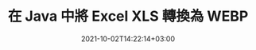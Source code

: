 ---
############################# Static ############################
layout: "autogen-gist"
date: 2021-10-02T14:22:14+03:00
draft: false
path: "zh/total/java/conversion/xls-to-webp/"
other_out_formats: "PDF DOC DOCX DOCM DOT DOTX DOTM TXT RTF HTML HTM MHTML MHT XLS XLSX XLSM XLSB XLT XLTX XLTM XLAM CSV TSV DIF SXC FODS PPT PPTX PPS PPSX PPSM POT POTX PPTM POTM ODT OTT OTP ODP ODS EMZ WMZ SVG SVGZ XPS TEX DCM WMF EMF BMP PNG GIF JPEG TIFF ICO WEBP JP2 TGA PSB PSD EPUB MD XML JSON DICOM FODP JPG"
ad_headline: "Java XLS 到 WEBP 的轉換"
ad_description: "XLS 到 WEBP 文檔轉換 API for Java |支持 100 多種文件格式"

############################# Head ############################
head_title: "通過 Java 電子表格轉換 API 將 Excel XLS 轉換為 WEBP"
head_description: "100% 原生 Java 文檔轉換庫，可將 Excel 電子表格 XLS 轉換為 WEBP 以及 Java 應用程序中的 100 多種其他圖像和文檔文件格式。"

############################# Header ############################
title: "在 Java 中將 Excel XLS 轉換為 WEBP"
description: "使用本機 Excel 文檔轉換庫 - 在任何類型的基於 Java 的應用程序中以最高精度將 XLS 轉換為 WEBP 和 100 多種其他文件格式。使用一組先進的文檔轉換功能來保持掌控，並根據自己的喜好自定義轉換後文檔的外觀。無需使用任何外部 API 或軟件，以編程方式將所有流行的 Excel 工作表格式與 Word 文檔、PowerPoint 演示文稿、PDF、Photoshop、電子書、Web 和圖像文件格式相互轉換。使用 Java Excel 轉換 API，可以輕鬆地一次轉換整個文檔，或者根據選擇性的頁面範圍或不同的頁碼選擇源文檔的特定頁面，以輕鬆轉換為支持的文檔格式。"

############################# SubMenu ############################
submenu:
    enable: false

############################# Content ############################
content:
    enable: true
    block:
    - title_left: "如何在 Java 中將 XLS 轉換為 WEBP"
      content_left: |
          使用三個簡單的步驟在 Java 中執行 XLS 到 WEBP 文件的轉換。按原樣查看轉換後的文檔或將其呈現為 HTML，而無需任何外部軟件依賴。

          -   創建 **Converter** 類的新實例並加載 XLS 文件
          -   為 WEBP 文檔類型設置 **ConvertOptions**
          -   調用**Converter**類實例的**Convert**方法轉換為WEBP
          -   設置 HTML 查看器的選項
          -   創建 **Viewer** 對像以將轉換後的 WEBP 視為 HTML
          
      title_right: "下載和安裝說明"
      content_right: |
          您需要 `GroupDocs.Conversion` 和 `GroupDocs.Viewer` 命名空間來在 100 多種文檔和圖像文件格式之間進行轉換，例如 PDF、Microsoft Word、Excel、PowerPoint、Project、Visio、Outlook、HTML 和圖表。探索 Conholdate.Total 提供的其他 [Office 文檔 Java API](https://products.conholdate.com/total/java/)。
          
          從 [下載](https://downloads.conholdate.com/total/java) 獲取相應的程序集文件或從 [Maven](https://repository.conholdate.com/webapp/#/artifacts/browse/tree/General/repo) 獲取整個包，以將 `Conholdate.Total for Java` 直接添加到您的工作區中。
          
      gisthash: "675fd7fb45acf595fd9f872593eb2899"
      gistfile: "excel-worksheet-to-pdf-conversion.java"

    - title_left: "將 Excel 轉換為 PDF/Word/HTML/PPTX"
      content_left: |
          將您的 Excel 工作表轉換為其他流行的文檔格式，例如 PDF、HTML、PowerPoint 演示文稿和 Java 中的文字處理文件格式。加載源 Excel 電子表格（XLS、XLSX）文件並將其另存為各種受支持文件格式的轉換文檔。

          -   創建 **Converter** 對象並將源 Excel 文件傳遞給它
          -   實例化正確的 **ConvertOptions** 類，例如（**PdfConvertOptions** 用於轉換為 PDF，**WordProcessingConvertOptions** 用於轉換為 Word 格式，**MarkupConvertOptions** 用於轉換為 HTML，**PresentationConvertOptions** 用於轉換為 PowerPoint 格式）
          -   調用**Converter**類實例的**Convert**方法轉換為PDF/HTML/PPTX或DOCX文檔格式
          
      title_right: "轉換整個文檔或特定頁面"
      content_right: |
          使用 Java 文檔轉換 API 非常簡單且獨立於平台，因為它不需要安裝任何外部應用程序（例如 Microsoft Office）來執行從 Excel 到其他文件格式的轉換。根據不同的頁碼選擇所需頁面的列表，或將連續的頁面範圍轉換為一種受支持的文檔格式。
          
          使用擴展選項加載源文檔，以在文件轉換過程中管理受保護文檔中的註釋、註釋、水印和密碼。您還可以使用一組靈活的文檔操作功能自定義轉換後文檔的外觀。
          
      gisthash: "675fd7fb45acf595fd9f872593eb2899"
      gistfile: "excel-to-pdf-word-html-powerpoint-conversion.java"
          
    - title_left: "將受密碼保護的 XLS 轉換為 WEBP"
      content_left: |
          在基於 Java 的應用程序中準確加載和轉換受密碼保護的文檔。文件格式轉換 API 還支持渲染來自不同來源的遠程文檔，包括 S3、Blob、FTP、Stream、URL 或本地磁盤。

          -   創建 **Converter** 類的新實例並傳遞源文檔路徑
          -   實例化正確的 **ConvertOptions** 類，例如（PdfConvertOptions、WordProcessingConvertOptions、SpreadsheetConvertOptions 等）
          -   調用 **Converter** 類實例的 **Convert** 方法並為轉換後的文檔傳遞文件名
        
      title_right: "源文件信息提取"
      content_right: |
          文檔信息提取功能不僅可以獲取有關源文檔文件的基本信息，還支持提取一些有價值的文件格式特定信息，例如 Microsoft Project 文件的項目開始和結束日期、PDF 文檔的任何打印限制、包含在 Outlook 數據文件等中的文件夾列表。

          在使用 NetBeans、IntelliJ IDEA 和 Eclipse 等開發環境的同時，在 Windows、Linux 或 macOS 等不同操作系統上轉換流行的文檔文件格式。
          
      gisthash: "35e23082b8fa43502d6784c38947eef1"
      gistfile: "password-protected-word-document-to-pdf-conversion.java"

    - title_left: "將水印添加到 Excel 並轉換為 PDF"
      content_left: |
          Java 文檔轉換 API 允許您準確地將 Excel 工作表文檔與原始文件完全一樣地轉換，並將文本水印應用於轉換後的文檔頁面。使用字體、顏色、寬度、高度、背景和旋轉角度等水印選項，同時將文本水印添加到 Excel 文檔並轉換為 PDF 文件。

          -   創建 **Converter** 類的新實例並加載輸入文檔
          -   實例化正確的 **ConvertOptions** 類，例如（PdfConvertOptions、WordProcessingConvertOptions、SpreadsheetConvertOptions 等）
          -   設置 **ConvertOptions** 實例的 **Watermark** 屬性
          -   指定水印屬性（顏色、寬度、文本、高度等）
          -   調用**Converter**類實例的**Convert**方法轉換為PDF
        
      title_right: "緩存轉換後的文檔結果"
      content_right: |
          在某些情況下，轉換後的文檔尺寸更大，轉換需要時間。文檔轉換庫提供緩存功能以有效管理此類情況並加快重複轉換過程。啟用 ICache 接口以使用擴展點與自定義緩存實現一起工作，並根據您的喜好控制緩存轉換。

          轉換結果默認保存到本地驅動器，但任何類型的緩存存儲都可以通過實現適當的接口來支持，例如 Amazon S3、Dropbox、Google Drive、Windows Azure、Reddis 或任何其他接口。
          
      gisthash: "6999e55b491eea2906d7fefe2e636e33"
      gistfile: "add-watermark-to-excel-worksheet-and-convert-to-pdf.java"
############################# About Formats ############################
about_formats:
    enable: false
############################# More Formats ############################
more_formats:
    enable: true
    auto: false
    other_out_formats: PDF DOC DOCX DOCM DOT DOTX DOTM TXT RTF HTML HTM MHTML MHT XLS XLSX XLSM XLSB XLT XLTX XLTM XLAM CSV TSV DIF SXC FODS PPT PPTX PPS PPSX PPSM POT POTX PPTM POTM ODT OTT OTP ODP ODS EMZ WMZ SVG SVGZ XPS TEX DCM WMF EMF BMP PNG GIF JPEG TIFF ICO WEBP JP2 TGA PSB PSD EPUB MD XML JSON DICOM FODP JPG
############################# Back to top ###############################
back_to_top:
  enable: true
---